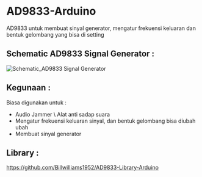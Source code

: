 # AD9833-Arduino
AD9833 untuk membuat sinyal generator, mengatur frekuensi keluaran dan bentuk gelombang yang bisa di setting

## Schematic AD9833 Signal Generator :

![Schematic_AD9833 Signal Generator](https://user-images.githubusercontent.com/96789851/178181097-e9c8a27a-63f7-4e14-9817-a2a2e42844c8.png)


## Kegunaan :
Biasa digunakan untuk :
* Audio Jammer \ Alat anti sadap suara
* Mengatur frekuensi keluaran sinyal, dan bentuk gelombang bisa diubah ubah
* Membuat sinyal generator

## Library :
https://github.com/Billwilliams1952/AD9833-Library-Arduino
